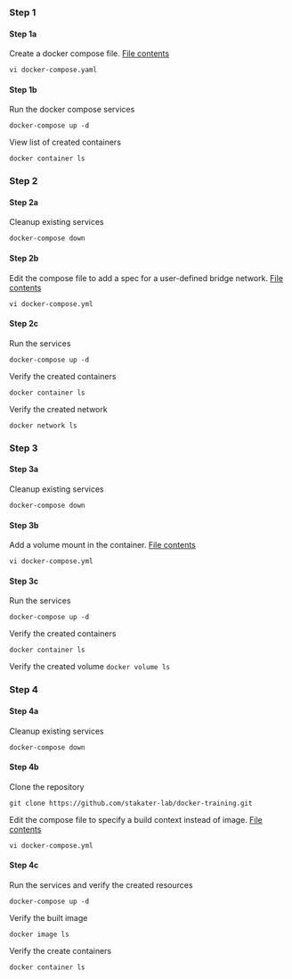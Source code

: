 ### Step 1

#### Step 1a

Create a docker compose file. [File contents](step1a/docker-compose.yml)

`vi docker-compose.yaml`

#### Step 1b

Run the docker compose services

`docker-compose up -d`

View list of created containers

`docker container ls`

### Step 2

#### Step 2a

Cleanup existing services

`docker-compose down`

#### Step 2b

Edit the compose file to add a spec for a user-defined bridge network. [File contents](step2b/docker-compose.yml)

`vi docker-compose.yml`

#### Step 2c

Run the services

`docker-compose up -d`

Verify the created containers

`docker container ls`

Verify the created network

`docker network ls`

### Step 3

#### Step 3a

Cleanup existing services

`docker-compose down`

#### Step 3b

Add a volume mount in the container. [File contents](step3b/docker-compose.yml)

`vi docker-compose.yml`

#### Step 3c

Run the services

`docker-compose up -d`

Verify the created containers

`docker container ls`

Verify the created volume
`docker volume ls`

### Step 4

#### Step 4a

Cleanup existing services

`docker-compose down`

#### Step 4b

Clone the repository

`git clone https://github.com/stakater-lab/docker-training.git`

Edit the compose file to specify a build context instead of image. [File contents](step4b/docker-compose.yml)

`vi docker-compose.yml`

#### Step 4c

Run the services and verify the created resources

`docker-compose up -d`

Verify the built image

`docker image ls`

Verify the create containers

`docker container ls`

